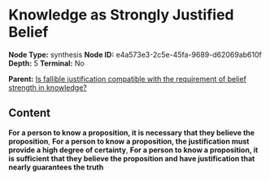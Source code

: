 # Knowledge as Strongly Justified Belief

**Node Type:** synthesis
**Node ID:** e4a573e3-2c5e-45fa-9689-d62069ab610f
**Depth:** 5
**Terminal:** No

**Parent:** [Is fallible justification compatible with the requirement of belief strength in knowledge?](is-fallible-justification-compatible-with-the-requirement-of-belief-strength-in-knowledge-antithesis-7910672b-1455-474a-8a40-b5b918171f8d.md)

## Content

**For a person to know a proposition, it is necessary that they believe the proposition**, **For a person to know a proposition, the justification must provide a high degree of certainty**, **For a person to know a proposition, it is sufficient that they believe the proposition and have justification that nearly guarantees the truth**
